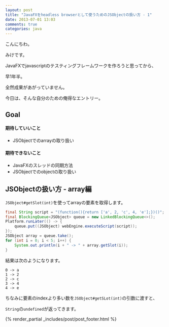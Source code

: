 ```yaml
---
layout: post
title: "JavaFXをheadless browserとして使うためのJSObjectの扱い方 - 1"
date: 2013-07-01 13:03
comments: true
categories: java
---
```


こんにちわ。

みけです。

JavaFXでjavascriptのテスティングフレームワークを作ろうと思ってから、

早1年半。

全然成果があがっていません。

今日は、そんな自分のための俺得なエントリー。

Goal
---

#### 期待していいこと

+ JSObjectでのarrayの取り扱い


#### 期待できないこと

+ JavaFXのスレッドの同期方法
+ JSObjectでのobjectの取り扱い


JSObjectの扱い方 - array編
---

`JSObject#getSlot(int)`を使ってarrayの要素を取得します。

```java
final String script = "(function(){return ['a', 2, 'c', 4, 'e'];})()";
final BlockingQueue<JSObject> queue = new LinkedBlockingQueue<>();
Platform.runLater(() -> {
    queue.put((JSObject) webEngine.executeScript(script));
});
JSObject array = queue.take();
for (int i = 0; i < 5; i++) {
    System.out.println(i + " -> " + array.getSlot(i));
}
```

結果は次のようになります。

```
0 -> a
1 -> 2
2 -> c
3 -> 4
4 -> e
```

ちなみに要素のindexより多い数を`JSObject#getSLot(int)`の引数に渡すと、

`String`の`undefined`が返ってきます。


{% render_partial _includes/post/post_footer.html %}

